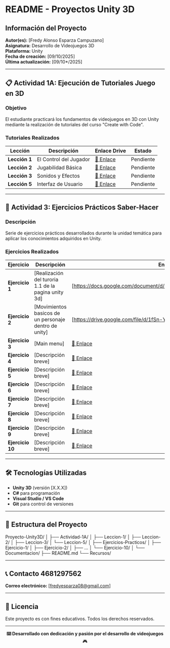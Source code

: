 # README - Proyectos Unity 3D

## Información del Proyecto

**Autor(es):** [Fredy Alonso Esparza Campuzano]  
**Asignatura:** Desarrollo de Videojuegos 3D  
**Plataforma:** Unity  
**Fecha de creación:** [09/10/2025]  
**Última actualización:** [09/10*/2025]

---

## 📋 Actividad 1A: Ejecución de Tutoriales Juego en 3D

### Objetivo
El estudiante practicará los fundamentos de videojuegos en 3D con Unity mediante la realización de tutoriales del curso "Create with Code".

### Tutoriales Realizados

| Lección | Descripción | Enlace Drive | Estado |
|---------|-------------|--------------|--------|
| **Lección 1** | El Control del Jugador | [🔗 Enlace]() | Pendiente |
| **Lección 2** | Jugabilidad Básica | [🔗 Enlace]() | Pendiente |
| **Lección 3** | Sonidos y Efectos | [🔗 Enlace]() | Pendiente |
| **Lección 5** | Interfaz de Usuario | [🔗 Enlace]() | Pendiente |

---

## 🎯 Actividad 3: Ejercicios Prácticos Saber-Hacer

### Descripción
Serie de ejercicios prácticos desarrollados durante la unidad temática para aplicar los conocimientos adquiridos en Unity.

### Ejercicios Realizados

| Ejercicio | Descripción | Enlace Drive | Estado |
|-----------|-------------|--------------|--------|
| **Ejercicio 1** | [Realización del turoria 1.1 de la pagina unity 3d] | [https://docs.google.com/document/d/1VPM4b2fRYJUfv7eKlhIPgZ0_dVkzaPnK/edit] | ✅ Completado |
| **Ejercicio 2** | [Movimientos basicos de un personaje dentro de unity] | [https://drive.google.com/file/d/1fSn-Y1yGrNYvturCqnVzjcx_Thuz8kNy/view] | ✅ Completado |
| **Ejercicio 3** | [Main menu] | [🔗 Enlace]() | ✅ Completado |
| **Ejercicio 4** | [Descripción breve] | [🔗 Enlace]() |  Pendiente |
| **Ejercicio 5** | [Descripción breve] | [🔗 Enlace]() |  Pendiente |
| **Ejercicio 6** | [Descripción breve] | [🔗 Enlace]() |  Pendiente |
| **Ejercicio 7** | [Descripción breve] | [🔗 Enlace]() |  Pendiente |
| **Ejercicio 8** | [Descripción breve] | [🔗 Enlace]() |  Pendiente |
| **Ejercicio 9** | [Descripción breve] | [🔗 Enlace]() |  Pendiente |
| **Ejercicio 10** | [Descripción breve] | [🔗 Enlace]() |  Pendiente |

---

## 🛠️ Tecnologías Utilizadas

- **Unity 3D** (versión [X.X.X])
- **C#** para programación
- **Visual Studio / VS Code**
- **Git** para control de versiones

---

## 📁 Estructura del Proyecto

Proyecto-Unity3D/
│
├── Actividad-1A/
│ ├── Leccion-1/
│ ├── Leccion-2/
│ ├── Leccion-3/
│ └── Leccion-5/
│
├── Ejercicios-Practicos/
│ ├── Ejercicio-1/
│ ├── Ejercicio-2/
│ ├── ...
│ └── Ejercicio-10/
│
└── Documentacion/
├── README.md
└── Recursos/


---

## 📞 Contacto 4681297562

**Correo electrónico:** [fredyesparza08@gmail.com]   

---

## 📄 Licencia

Este proyecto es con fines educativos. Todos los derechos reservados.

---

<div align="center">

**⌨️ Desarrollado con dedicación y pasión por el desarrollo de videojuegos** 🎮

</div>
